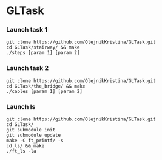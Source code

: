 # GLTask
### Launch task 1
`git clone https://github.com/OlejnikKristina/GLTask.git`<br>
`cd GLTask/stairway/ && make`<br>
`./steps [param 1] [param 2]`

### Launch task 2
`git clone https://github.com/OlejnikKristina/GLTask.git`<br>
`cd GLTask/the_bridge/ && make`<br>
`./cables [param 1] [param 2]`

### Launch ls <br>
`git clone https://github.com/OlejnikKristina/GLTask.git`<br>
`cd GLTask/`<br>
`git submodule init`<br>
`git submodule update`<br>
`make -C ft_printf/ -s` <br>
`cd ls/ && make`<br>
`./ft_ls -la`
